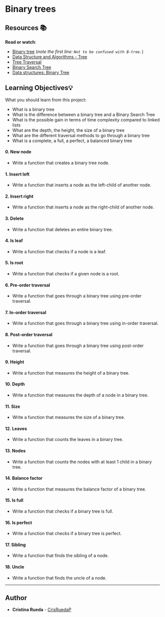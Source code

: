 # Binary trees


## Resources  📚

**Read or watch**:

-   [Binary tree](https://intranet.hbtn.io/rltoken/YjCgugjFZBKqIeU2_lF-fQ "Binary tree")  (_note the first line:  `Not to be confused with B-tree.`_)
-   [Data Structure and Algorithms - Tree](https://intranet.hbtn.io/rltoken/YERnIz9OggXbBoXpiqSMEw "Data Structure and Algorithms - Tree")
-   [Tree Traversal](https://intranet.hbtn.io/rltoken/pR4-vwFxzbph4FkMF2np1Q "Tree Traversal")
-   [Binary Search Tree](https://intranet.hbtn.io/rltoken/L2CpULSk9hQEOBKaGI8IkQ "Binary Search Tree")
-   [Data structures: Binary Tree](https://intranet.hbtn.io/rltoken/jQNFgIuh8O73TqIaFeQoPA "Data structures: Binary Tree")

## Learning Objectives💡 
What you should learn from this project:

-   What is a binary tree
-   What is the difference between a binary tree and a Binary Search Tree
-   What is the possible gain in terms of time complexity compared to linked lists
-   What are the depth, the height, the size of a binary tree
-   What are the different traversal methods to go through a binary tree
-   What is a complete, a full, a perfect, a balanced binary tree


#### 0. New node
- Write a function that creates a binary tree node.
#### 1. Insert left
- Write a function that inserts a node as the left-child of another node.
#### 2. Insert right
- Write a function that inserts a node as the right-child of another node.
#### 3. Delete
- Write a function that deletes an entire binary tree.
#### 4. Is leaf
- Write a function that checks if a node is a leaf.
#### 5. Is root
- Write a function that checks if a given node is a root.
#### 6. Pre-order traversal
- Write a function that goes through a binary tree using pre-order traversal.
#### 7. In-order traversal
- Write a function that goes through a binary tree using in-order traversal.
#### 8. Post-order traversal
- Write a function that goes through a binary tree using post-order traversal.
#### 9. Height
- Write a function that measures the height of a binary tree.
#### 10. Depth
- Write a function that measures the depth of a node in a binary tree.
#### 11. Size
- Write a function that measures the size of a binary tree.
#### 12. Leaves
- Write a function that counts the leaves in a binary tree.
#### 13. Nodes
- Write a function that counts the nodes with at least 1 child in a binary tree.
#### 14. Balance factor
- Write a function that measures the balance factor of a binary tree.
#### 15. Is full
- Write a function that checks if a binary tree is full.
#### 16. Is perfect
- Write a function that checks if a binary tree is perfect.
#### 17. Sibling
- Write a function that finds the sibling of a node.
#### 18. Uncle
- Write a function that finds the uncle of a node.

----------

## [](https://github.com/CrisRuedaP/holberton-system_engineering-devops/tree/master/0x08-networking_basics_2#author)Author

-   **Cristina Rueda**  -  [CrisRuedaP](https://github.com/CrisRuedaP)
